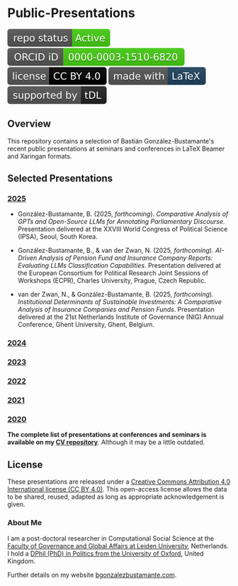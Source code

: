 # Public-Presentations

[![Project Status: Active – The project has reached a stable, usable state and is being actively developed.](https://raw.githubusercontent.com/training-datalab/badges/main/project_status/active.svg)](https://bgonzalezbustamante.github.io/Public-Presentations/docs/STATUS.html) [![ORCID](https://raw.githubusercontent.com/training-datalab/badges/main/orcid/orcid_bgb.svg)](http://orcid.org/0000-0003-1510-6820) [![License](https://raw.githubusercontent.com/training-datalab/badges/main/licenses/cc_by_4_0.svg)](../LICENSE.md) [![Latex](https://raw.githubusercontent.com/training-datalab/badges/main/software/latex.svg)](https://www.latex-project.org/) [![tDL](https://raw.githubusercontent.com/training-datalab/badges/main/tDL.svg)](https://training-datalab.com/)

## Overview

This repository contains a selection of Bastián González-Bustamante's recent public presentations at seminars and conferences in LaTeX Beamer and Xaringan formats.

## Selected Presentations

### [2025](2025.md)

* González-Bustamante, B. (2025, *forthcoming*). *Comparative Analysis of GPTs and Open-Source LLMs for Annotating Parliamentary Discourse*. Presentation delivered at the XXVIII World Congress of Political Science (IPSA), Seoul, South Korea.

* González-Bustamante, B., & van der Zwan, N. (2025, *forthcoming*). *AI-Driven Analysis of Pension Fund and Insurance Company Reports: Evaluating LLMs Classification Capabilities*. Presentation delivered at the European Consortium for Political Research Joint Sessions of Workshops (ECPR), Charles University, Prague, Czech Republic.

* van der Zwan, N., & González-Bustamante, B. (2025, *forthcoming*). *Institutional Determinants of Sustainable Investments: A Comparative Analysis of Insurance Companies and Pension Funds*. Presentation delivered at the 21st Netherlands Institute of Governance (NIG) Annual Conference, Ghent University, Ghent, Belgium. 

### [2024](2024.md)

### [2023](2023.md)

### [2022](2022.md)

### [2021](2021.md)

### [2020](2020.md)

**The complete list of presentations at conferences and seminars is available on my [CV repository](https://bgonzalezbustamante.github.io/CV-XeLaTeX/)**. Although it may be a little outdated.

## License

These presentations are released under a [Creative Commons Attribution 4.0 International license (CC BY 4.0)](../LICENSE.md). This open-access license allows the data to be shared, reused, adapted as long as appropriate acknowledgement is given.

### About Me

I am a post-doctoral researcher in Computational Social Science at the [Faculty of Governance and Global Affairs at Leiden University](https://www.universiteitleiden.nl/en/governance-and-global-affairs), Netherlands. I hold a [DPhil (PhD) in Politics from the University of Oxford](https://www.politics.ox.ac.uk/), United Kingdom.

Further details on my website [bgonzalezbustamante.com](https://bgonzalezbustamante.com/).
